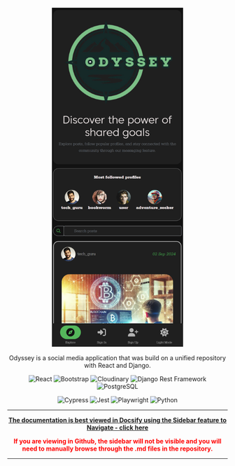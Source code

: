 <center>

<img src="assets/media/2024-09-16-16-04-41.png" alt="Logo" width="300px"></img>

Odyssey is a social media application that was build on a unified repository with React and Django.

<!-- GitHub shields for React, CSS, JavaScript, Cloudinary, Django Rest Framework -->

![React](https://img.shields.io/badge/React-61DAFB?style=for-the-badge&logo=react&logoColor=white) ![Bootstrap](https://img.shields.io/badge/React_Bootstrap-7952B3?style=for-the-badge&logo=bootstrap&logoColor=white) ![Cloudinary](https://img.shields.io/badge/Cloudinary-3448C5?style=for-the-badge&logo=cloudinary&logoColor=white) ![Django Rest Framework](https://img.shields.io/badge/Django%20Rest%20Framework-092E20?style=for-the-badge&logo=django&logoColor=white) ![PostgreSQL](https://img.shields.io/badge/PostgreSQL-4169E1?style=for-the-badge&logo=postgresql&logoColor=white)


![Cypress](https://img.shields.io/badge/cypress-4%20passed%2C%200%20failed-brightgreen?logo=cypress) ![Jest](https://img.shields.io/badge/jest-10%20passed%2C%200%20failed-brightgreen?logo=jest) ![Playwright](https://img.shields.io/badge/playwright-5%20passed%2C%200%20failed-brightgreen?logo=playwright) ![Python](https://img.shields.io/badge/python-31%20passed%2C%200%20failed-brightgreen?logo=python)

---

<font color="green">

**[The documentation is best viewed in Docsify using the Sidebar feature to Navigate - click here](https://docsify-this.net/?basePath=https://raw.githubusercontent.com/lmcrean/odyssey-docs/main&homepage=readme_docsify_cover.md&sidebar=true&browser-tab-title=Odyssey%20Documentation&maxLevel=3&loadSidebar=_sidebar.md&name=Odyssey&searchbox=true&subMaxLevel=3&mergeNavbar=true&dark-mode=true&link-color-dark-mode=70b9e0#/)**

</font>

<font color="red"><b>

If you are viewing in Github, the sidebar will not be visible and you will need to manually browse through the .md files in the repository.

</font>

---